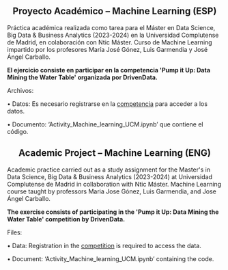 <h2 align="center"><b>Proyecto Académico – Machine Learning (ESP)</b></h2>

Práctica académica realizada como tarea para el Máster en Data Science, Big Data & Business Analytics (2023-2024) en la Universidad Complutense de Madrid, en colaboración con Ntic Máster. Curso de Machine Learning impartido por los profesores María José Gónez, Luis Garmendia y José Ángel Carballo.

**El ejercicio consiste en participar en la competencia 'Pump it Up: Data Mining the Water Table' organizada por DrivenData.**

Archivos:

• Datos: Es necesario registrarse en la [competencia](https://www.drivendata.org/competitions/7/pump-it-up-data-mining-the-water-table/page/23/) para acceder a los datos.

• Documento: ‘Activity_Machine_learning_UCM.ipynb’ que contiene el código.

<h2 align="center"><b>Academic Project – Machine Learning (ENG)</b></h2>

Academic practice carried out as a study assignment for the Master's in Data Science, Big Data & Business Analytics (2023-2024) at Universidad Complutense de Madrid in collaboration with Ntic Máster. Machine Learning course taught by professors Maria Jose Gónez, Luis Garmendia, and Jose Ángel Carballo.

**The exercise consists of participating in the 'Pump it Up: Data Mining the Water Table' competition by DrivenData.**

Files:

• Data: Registration in the [competition](https://www.drivendata.org/competitions/7/pump-it-up-data-mining-the-water-table/page/23/) is required to access the data. 


• Document: ‘Activity_Machine_learning_UCM.ipynb’ containing the code.
